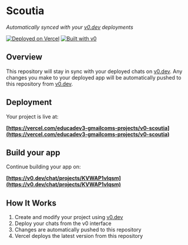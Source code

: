 # Scoutia

*Automatically synced with your [v0.dev](https://v0.dev) deployments*

[![Deployed on Vercel](https://img.shields.io/badge/Deployed%20on-Vercel-black?style=for-the-badge&logo=vercel)](https://vercel.com/educadev3-gmailcoms-projects/v0-scoutia)
[![Built with v0](https://img.shields.io/badge/Built%20with-v0.dev-black?style=for-the-badge)](https://v0.dev/chat/projects/KVWAP1vlqsm)

## Overview

This repository will stay in sync with your deployed chats on [v0.dev](https://v0.dev).
Any changes you make to your deployed app will be automatically pushed to this repository from [v0.dev](https://v0.dev).

## Deployment

Your project is live at:

**[https://vercel.com/educadev3-gmailcoms-projects/v0-scoutia](https://vercel.com/educadev3-gmailcoms-projects/v0-scoutia)**

## Build your app

Continue building your app on:

**[https://v0.dev/chat/projects/KVWAP1vlqsm](https://v0.dev/chat/projects/KVWAP1vlqsm)**

## How It Works

1. Create and modify your project using [v0.dev](https://v0.dev)
2. Deploy your chats from the v0 interface
3. Changes are automatically pushed to this repository
4. Vercel deploys the latest version from this repository

